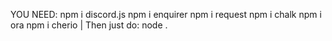 YOU NEED:
npm i discord.js
npm i enquirer 
npm i request
npm i chalk
npm i ora
npm i cherio |
Then just do: node .
